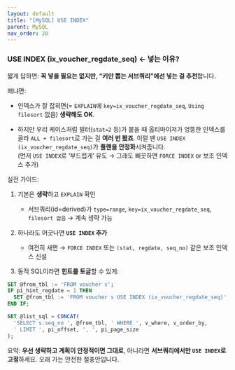 ```yaml
---
layout: default
title: "[MySQL] USE INDEX" 
parent: MySQL
nav_order: 20
---
```




### USE INDEX (ix_voucher_regdate_seq) <- 넣는 이유?

짧게 답하면: **꼭 넣을 필요는 없지만, “키만 뽑는 서브쿼리”에선 넣는 걸 추천**합니다.

왜냐면:

- 인덱스가 잘 잡히면(= `EXPLAIN`에 `key=ix_voucher_regdate_seq`, `Using filesort` 없음) **생략해도 OK**.
    
- 하지만 우리 케이스처럼 필터(`stat=2` 등)가 붙을 때 옵티마이저가 엉뚱한 인덱스를 골라 `ALL + filesort`로 가는 걸 **여러 번 봤죠**. 이럴 땐 `USE INDEX (ix_voucher_regdate_seq)`가 **플랜을 안정화**시켜줍니다.  
    (먼저 `USE INDEX`로 ‘부드럽게’ 유도 → 그래도 삐끗하면 `FORCE INDEX` or 보조 인덱스 추가)
    

실전 가이드:

1. 기본은 **생략**하고 `EXPLAIN` 확인
    
    - 서브쿼리(id=derived)가 `type=range`, `key=ix_voucher_regdate_seq`, `filesort 없음` → 계속 생략 가능
        
2. 하나라도 어긋나면 **`USE INDEX` 추가**
    
    - 여전히 새면 → `FORCE INDEX` 또는 `(stat, regdate, seq_no)` 같은 보조 인덱스 신설
        
3. 동적 SQL이라면 **힌트를 토글**할 수 있게:

```sql
SET @from_tbl := 'FROM voucher s';
IF pi_hint_regdate = 1 THEN
  SET @from_tbl := 'FROM voucher s USE INDEX (ix_voucher_regdate_seq)';
END IF;

SET @list_sql = CONCAT(
  'SELECT s.seq_no ', @from_tbl, ' WHERE ', v_where, v_order_by,
  ' LIMIT ', pi_offset, ', ', pi_page_size
);

```

요약: **우선 생략하고 계획이 안정적이면 그대로**, 아니라면 **서브쿼리에서만 `USE INDEX`로 고정**하세요. 오래 가는 안전한 절충안입니다.